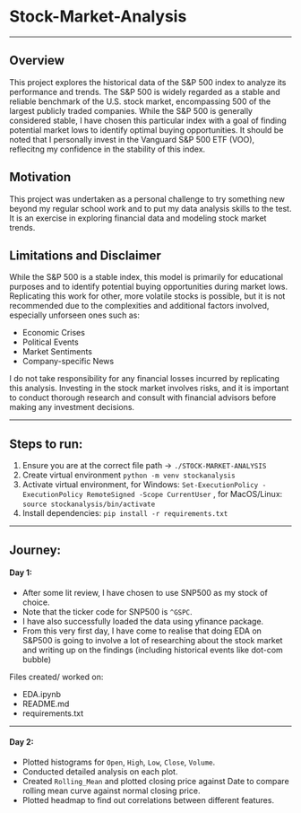 # Stock-Market-Analysis

---

## Overview
This project explores the historical data of the S&P 500 index to analyze its performance and trends. The S&P 500 is widely regarded as a stable and reliable benchmark of the U.S. stock market, encompassing 500 of the largest publicly traded companies. While the S&P 500 is generally considered stable, I have chosen this particular index with a goal of finding potential market lows to identify optimal buying opportunities. It should be noted that I personally invest in the Vanguard S&P 500 ETF (VOO), reflecitng my confidence in the stability of this index.

## Motivation
This project was undertaken as a personal challenge to try something new beyond my regular school work and to put my data analysis skills to the test. It is an exercise in exploring financial data and modeling stock market trends.

## Limitations and Disclaimer
While the S&P 500 is a stable index, this model is primarily for educational purposes and to identify potential buying opportunities during market lows. Replicating this work for other, more volatile stocks is possible, but it is not recommended due to the complexities and additional factors involved, especially unforseen ones such as:
- Economic Crises
- Political Events
- Market Sentiments
- Company-specific News

I do not take responsibility for any financial losses incurred by replicating this analysis. Investing in the stock market involves risks, and it is important to conduct thorough research and consult with financial advisors before making any investment decisions.

---

## Steps to run:
1. Ensure you are at the correct file path -> `./STOCK-MARKET-ANALYSIS`
2. Create virtual environment ``` python -m venv stockanalysis ```
3. Activate virtual environment, for Windows: `Set-ExecutionPolicy -ExecutionPolicy RemoteSigned -Scope CurrentUser` , for MacOS/Linux: `source stockanalysis/bin/activate`
4. Install dependencies: `pip install -r requirements.txt`

---

## Journey:

#### Day 1:

- After some lit review, I have chosen to use SNP500 as my stock of choice.
- Note that the ticker code for SNP500 is `^GSPC`.
- I have also successfully loaded the data using yfinance package.
- From this very first day, I have come to realise that doing EDA on S&P500 is going to involve a lot of researching about the stock market and writing up on the findings (including historical events like dot-com bubble)

Files created/ worked on:
- EDA.ipynb
- README.md
- requirements.txt

---

#### Day 2:

- Plotted histograms for  `Open`, `High`, `Low`, `Close`, `Volume`.
- Conducted detailed analysis on each plot.
- Created `Rolling_Mean` and plotted closing price against Date to compare rolling mean curve against normal closing price.
- Plotted headmap to find out correlations between different features.
